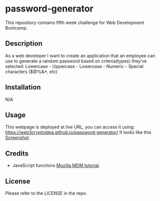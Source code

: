 # password-generator
This repository contains fifth week challenge for Web Development Bootcamp.

## Description

As a web developer I want to create an application that an employee can use to generate a random password based on criteria(types) they’ve selected:
Lowercase
      - Uppercase
      - Lowercase
      - Numeric
      - Special characters ($@%&\*, etc)

## Installation
N/A

## Usage 
This webpage is deployed  at live URL, you can access it using: https://web3cryptoidea.github.io/password-generator/
It looks like this [Screenshot](./Screenshot.png).
 
## Credits

- JavaScript functions [Mozilla MDM tutorial](https://developer.mozilla.org/en-US/docs/Web/JavaScript/Guide/Functions).


## License
Please refer to the LICENSE in the repo.